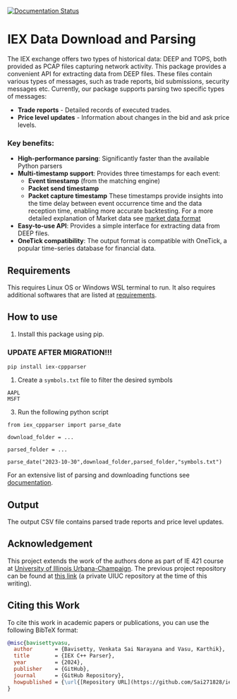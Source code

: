 [![Documentation Status](https://readthedocs.org/projects/iex-parser/badge/?version=latest)](https://iex-parser.readthedocs.io/?badge=latest)

# IEX Data Download and Parsing

The IEX exchange offers two types of historical data: DEEP and TOPS, both provided as PCAP files capturing network activity. This package provides a convenient API for extracting data from DEEP files. These files contain various types of messages, such as trade reports, bid submissions, security messages etc. Currently, our package supports parsing two specific types of messages:

* **Trade reports** - Detailed records of executed trades.
* **Price level updates** - Information about changes in the bid and ask price levels.

### Key benefits:

* **High-performance parsing**: Significantly faster than the available Python parsers
* **Multi-timestamp support**: Provides three timestamps for each event:
	+ **Event timestamp** (from the matching engine)
	+ **Packet send timestamp**
	+ **Packet capture timestamp**
These timestamps provide insights into the time delay between event occurrence time and the data reception time, enabling more accurate backtesting. For a more detailed explanation of Market data see [market data format](https://iex-parser.readthedocs.io/iex_format.html)
* **Easy-to-use API**: Provides a simple interface for extracting data from DEEP files.
* **OneTick compatibility**: The output format is compatible with OneTick, a popular time-series database for financial data.
## Requirements

This requires Linux OS or Windows WSL terminal to run. It also requires additional softwares that are listed at [requirements](https://iex-parser.readthedocs.io/usage.html).

## How to use

1. Install this package using pip.
### UPDATE AFTER MIGRATION!!!
```
pip install iex-cppparser
```
1. Create a `symbols.txt` file to filter the desired symbols
```
AAPL
MSFT

```
3. Run the following python script
```
from iex_cppparser import parse_date

download_folder = ...

parsed_folder = ...

parse_date("2023-10-30",download_folder,parsed_folder,"symbols.txt")
```

For an extensive list of parsing and downloading functions see [documentation](https://iex-parser.readthedocs.io/functions.html).

## Output
The output CSV file contains parsed trade reports and price level updates.

## Acknowledgement

This project extends the work of the authors done as part of  IE 421 course at [University of Illinois Urbana-Champaign](https://illinois.edu/). The previous project repository can be found at [this link](https://gitlab.engr.illinois.edu/ie421_high_frequency_trading_spring_2024/ie421_hft_spring_2024_group_03/group_03_project) (a private UIUC repository at the time of this writing).


## Citing this Work

To cite this work in academic papers or publications, you can use the following BibTeX format:

```bibtex
@misc{bavisettyvasu,
  author       = {Bavisetty, Venkata Sai Narayana and Vasu, Karthik},
  title        = {IEX C++ Parser},
  year         = {2024},
  publisher    = {GitHub},
  journal      = {GitHub Repository},
  howpublished = {\url{[Repository URL](https://github.com/Sai271828/iex-parser)}}
}
```